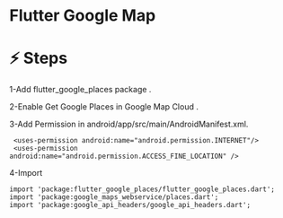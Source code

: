 # Flutter Google Map

# ⚡ Steps

1-Add flutter_google_places package  .

2-Enable Get Google Places in Google Map Cloud .

3-Add Permission in android/app/src/main/AndroidManifest.xml.
 ``` 
  <uses-permission android:name="android.permission.INTERNET"/>
  <uses-permission android:name="android.permission.ACCESS_FINE_LOCATION" />
 ``` 
4-Import 
 ``` 
import 'package:flutter_google_places/flutter_google_places.dart';
import 'package:google_maps_webservice/places.dart';
import 'package:google_api_headers/google_api_headers.dart';
``` 

